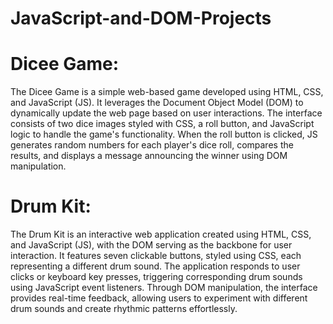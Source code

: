 # JavaScript-and-DOM-Projects

# Dicee Game:


The Dicee Game is a simple web-based game developed using HTML, CSS, and JavaScript (JS). It leverages the Document Object Model (DOM) to dynamically update the web page based on user interactions. The interface consists of two dice images styled with CSS, a roll button, and JavaScript logic to handle the game's functionality. When the roll button is clicked, JS generates random numbers for each player's dice roll, compares the results, and displays a message announcing the winner using DOM manipulation.

# Drum Kit:


The Drum Kit is an interactive web application created using HTML, CSS, and JavaScript (JS), with the DOM serving as the backbone for user interaction. It features seven clickable buttons, styled using CSS, each representing a different drum sound. The application responds to user clicks or keyboard key presses, triggering corresponding drum sounds using JavaScript event listeners. Through DOM manipulation, the interface provides real-time feedback, allowing users to experiment with different drum sounds and create rhythmic patterns effortlessly.
